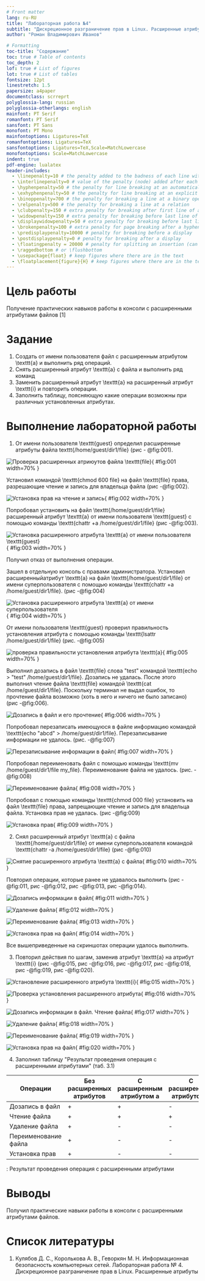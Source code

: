 ```yaml
---
# Front matter
lang: ru-RU
title: "Лабораторная работа №4"
subtitle: "Дискреционное разграничение прав в Linux. Расширенные атрибуты"
author: "Роман Владимирович Иванов"

# Formatting
toc-title: "Содержание"
toc: true # Table of contents
toc_depth: 2
lof: true # List of figures
lot: true # List of tables
fontsize: 12pt
linestretch: 1.5
papersize: a4paper
documentclass: scrreprt
polyglossia-lang: russian
polyglossia-otherlangs: english
mainfont: PT Serif
romanfont: PT Serif
sansfont: PT Sans
monofont: PT Mono
mainfontoptions: Ligatures=TeX
romanfontoptions: Ligatures=TeX
sansfontoptions: Ligatures=TeX,Scale=MatchLowercase
monofontoptions: Scale=MatchLowercase
indent: true
pdf-engine: lualatex
header-includes:
  - \linepenalty=10 # the penalty added to the badness of each line within a paragraph (no associated penalty node) Increasing the value makes tex try to have fewer lines in the paragraph.
  - \interlinepenalty=0 # value of the penalty (node) added after each line of a paragraph.
  - \hyphenpenalty=50 # the penalty for line breaking at an automatically inserted hyphen
  - \exhyphenpenalty=50 # the penalty for line breaking at an explicit hyphen
  - \binoppenalty=700 # the penalty for breaking a line at a binary operator
  - \relpenalty=500 # the penalty for breaking a line at a relation
  - \clubpenalty=150 # extra penalty for breaking after first line of a paragraph
  - \widowpenalty=150 # extra penalty for breaking before last line of a paragraph
  - \displaywidowpenalty=50 # extra penalty for breaking before last line before a display math
  - \brokenpenalty=100 # extra penalty for page breaking after a hyphenated line
  - \predisplaypenalty=10000 # penalty for breaking before a display
  - \postdisplaypenalty=0 # penalty for breaking after a display
  - \floatingpenalty = 20000 # penalty for splitting an insertion (can only be split footnote in standard LaTeX)
  - \raggedbottom # or \flushbottom
  - \usepackage{float} # keep figures where there are in the text
  - \floatplacement{figure}{H} # keep figures where there are in the text
---
```


# Цель работы

Получение практических навыков работы в консоли с расширенными атрибутами файлов [1]

# Задание

1. Создать от имени пользователя файл с расширенным атрибутом \texttt{a} и выполнить ряд операций.
2. Снять расширенный атрибут \texttt{a} с файла и выполнить ряд команд
3. Заменить расширенный атрибут \texttt{a} на расширенный атрибут \texttt{i} и повторить операции.
4. Заполнить таблицу, поясняющую какие операции возможны при различных установленных атрибутах.

# Выполнение лабораторной работы

1.  От имени пользователя \texttt{guest} определил расширенные атрибуты файла texttt{/home/guest/dir1/file} (рис - @fig:001).

![Проверка расширенных атриюутов файла \texttt{file}](image/1.png){ #fig:001 width=70% }

Установил командой \texttt{chmod 600 file} на файл \texttt{file} права, разрешающие чтение и запись для владельца файла (рис -@fig:002).

![Установка прав на чтение и запись](image/2.png){ #fig:002 width=70% }

Попробовал установить на файл \texttt{/home/guest/dir1/file} расширенный атрибут \texttt{a} от имени пользователя \texttt{guest} с помощью команды \texttt{chattr +a /home/guest/dir1/file} (рис -@fig:003).

![Установка расширенного атрибута \texttt{a} от имени пользователя \texttt{guest}](image/3.png){ #fig:003 width=70% }

Получил отказ от выполнения операции.  

Зашел в отдельную консоль с правами администратора. Установил расширенныйатрибут \texttt{a} на файл \texttt{/home/guest/dir1/file} от имени суперпользователя с помощью команды \texttt{chattr +a /home/guest/dir1/file}. (рис -@fig:004)

![Установка расширенного атрибута \texttt{a} от имени суперпользователя](image/4.png){ #fig:004 width=70% }

От имени пользователя \texttt{guest} проверил правильность установления атрибута с помощью команды \texttt{lsattr /home/guest/dir1/file} (рис. -@fig:005)

![проверка правильности установления атрибута \texttt{a}](image/5.png){ #fig:005 width=70% }

Выполнил дозапись в файл \texttt{file} слова "test" командой \texttt{echo > "test" /home/guest/dir1/file}. Дозапись не удалась. После этого выполнил чтение файла \texttt{file} командой \texttt{cat /home/guest/dir1/file}. Поскольку терминал не выдал ошибок, то прочтение файла возможно (хоть в него и ничего не было записано) (рис -@fig:006).

![Дозапись в файл и его прочтение](image/6.png){ #fig:006 width=70% }

Попробовал перезаписать имеющуюся в файле информацию командой \texttt{echo "abcd" > /home/guest/dir1/file}. Перезаписывание информации не удалось. (рис. -@fig:007)

![Перезаписывание информации в файл](image/7_1.png){ #fig:007 width=70% }

Попробовал переименовать файл с помощью команды \texttt{mv /home/guest/dir1/file my\_file}. Переименование файла не удалось. (рис. -@fig:008)

![Переименование файла](image/7_2.png){ #fig:008 width=70% }

Попробовал с помощью команды \texttt{chmod 000 file} установить на файл \texttt{file} права, запрещающие чтение и запись для владельца файла. Установка прав не удалась. (рис -@fig:009)

![Установка прав](image/8.png){ #fig:009 width=70% }

2. Снял расширенный атрибут \texttt{a} с файла \texttt{/home/guest/dir1/file} от имени суперпользователя командой \texttt{chattr -a /home/guest/dir1/file} (рис -@fig:010)

![Снятие расширенного атрибута \texttt{a} с файла](image/9_1.png){ #fig:010 width=70% }

Повторил операции, которые ранее не удавалось выполнить (рис -@fig:011, рис -@fig:012, рис -@fig:013, рис -@fig:014).

![Дозапись информации в файл](image/9_2.png){ #fig:011 width=70% }

![Удаление файла](image/9_3.png){ #fig:012 width=70% }

![Переименование файла](image/9_4.png){ #fig:013 width=70% }

![Установка прав на файл](image/9_5.png){ #fig:014 width=70% }

Все вышеприведенные на скриншотах операции удалось выполнить.

3. Повторил действия по шагам, заменив атрибут \texttt{a} на атрибут \texttt{i}
(рис -@fig:015, рис -@fig:016, рис -@fig:017, рис -@fig:018, рис -@fig:019, рис -@fig:020).

![Установление расширенного атрибута \texttt{i}](image/10_1.png){ #fig:015 width=70% }

![Проверка установления расширенного атрибута](image/10_2.png){ #fig:016 width=70% }

![Дозапись информации в файл. Чтение файла](image/10_3.png){ #fig:017 width=70% }

![Удаление файла](image/10_4.png){ #fig:018 width=70% }

![Переименование файла](image/10_5.png){ #fig:019 width=70% }

![Установка прав на файл](image/10_6.png){ #fig:020 width=70% }

4. Заполнил таблицу "Результат проведения операция с расширенными атрибутами" (таб. 3.1)

|Операции            |Без расширенных атрибутов|С расширенным атрибутом а|С расширенным атрибутом с|
|--------------------|-------------------------|-------------------------|-------------------------|
|Дозапись в файл     |+                        |+                        |-                        |
|Чтение файла        |+                        |+                        |+                        |
|Удаление файла      |+                        |-                        |-                        |
|Переименование файла|+                        |-                        |-                        |
|Установка прав      |+                        |-                        |-                        |


: Результат проведения операция с расширенными атрибутами

# Выводы

Получил практические навыки работы в консоли с расширенными атрибутами файлов.

# Список литературы

1. Кулябов Д. С., Королькова А. В., Геворкян М. Н. Информационная безопасность компьютерных сетей. Лабораторная работа № 4. Дискреционное разграничение прав в Linux. Расширенные атрибуты
